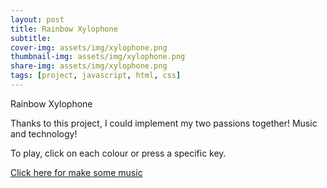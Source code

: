 ```yaml
---
layout: post
title: Rainbow Xylophone
subtitle:
cover-img: assets/img/xylophone.png
thumbnail-img: assets/img/xylophone.png
share-img: assets/img/xylophone.png
tags: [project, javascript, html, css]
---
```


Rainbow Xylophone

Thanks to this project, I could implement my two passions together! Music and technology!

To play, click on each colour or press a specific key.

<a href="https://kbarushkaa.github.io/rainbow-xylophone/">Click here for make some music</a>

